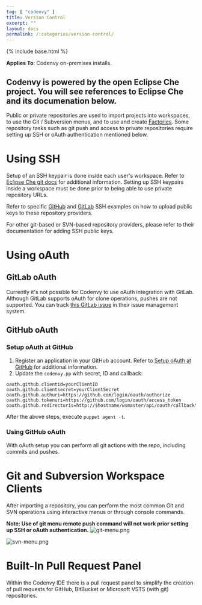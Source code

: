 ```yaml
---
tag: [ "codenvy" ]
title: Version Control
excerpt: ""
layout: docs
permalink: /:categories/version-control/
---
```

{% include base.html %}

**Applies To**: Codenvy on-premises installs.

Codenvy is powered by the open Eclipse Che project. You will see references to Eclipse Che and its documenation below.
---

Public or private repositories are used to import projects into workspaces, to use the Git / Subversion menus, and to use and create [Factories]({{base}}/docs/integration-guide/workspace-automation/index.html). Some repository tasks such as git push and access to private repositories require setting up SSH or oAuth authentication mentioned below.

# Using SSH  
Setup of an SSH keypair is done inside each user's workspace. Refer to [Eclipse Che git docs]() for additional information. Setting up SSH keypairs inside a workspace must be done prior to being able to use private repository URLs.

Refer to specific [GitHub]() and [GitLab]() SSH examples on how to upload public keys to these repository providers.

For other git-based or SVN-based repository providers, please refer to their documentation for adding SSH public keys.

# Using oAuth  
## GitLab oAuth
Currently it's not possible for Codenvy to use oAuth integration with GitLab. Although GitLab supports oAuth for clone operations, pushes are not supported. You can track [this GitLab issue](https://gitlab.com/gitlab-org/gitlab-ce/issues/18106) in their issue management system.

## GitHub oAuth
### Setup oAuth at GitHub
1. Register an application in your GitHub account. Refer to [Setup oAuth at GitHub]() for additional information.
2. Update the `codenvy.pp` with secret, ID and callback:
```text  
oauth.github.clientid=yourClientID
oauth.github.clientsecret=yourClientSecret
oauth.github.authuri=https://github.com/login/oauth/authorize
oauth.github.tokenuri=https://github.com/login/oauth/access_token
oauth.github.redirecturis=http://$hostname/wsmaster/api/oauth/callback\
```
After the above steps, execute `puppet agent -t`.

### Using GitHub oAuth
With oAuth setup you can perform all git actions with the repo, including commits and pushes.

# Git and Subversion Workspace Clients
After importing a repository, you can perform the most common Git and SVN operations using interactive menus or through console commands.

**Note: Use of git menu remote push command will not work prior setting up SSH or oAuth authentication.**
![git-menu.png]({{base}}/assets/imgs/codenvy/git-menu.png)

![svn-menu.png]({{base}}/assets/imgs/codenvy/svn-menu.png)

# Built-In Pull Request Panel
Within the Codenvy IDE there is a pull request panel to simplify the creation of pull requests for GitHub, BitBucket or Microsoft VSTS (with git) repositories.
